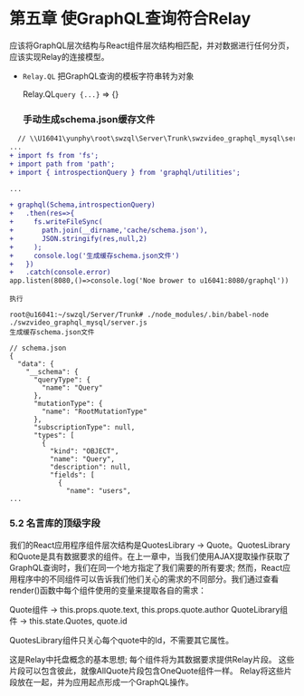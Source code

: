第五章 使GraphQL查询符合Relay
===========================

应该将GraphQL层次结构与React组件层次结构相匹配，并对数据进行任何分页，应该实现Relay的连接模型。

- `Relay.QL` 把GraphQL查询的模板字符串转为对象

  Relay.QL`query {...}` => {}

  ### 手动生成schema.json缓存文件

```diff
  // \\U16041\yunphy\root\swzql\Server\Trunk\swzvideo_graphql_mysql\server.js
...
+ import fs from 'fs';
+ import path from 'path';
+ import { introspectionQuery } from 'graphql/utilities';

...

+ graphql(Schema,introspectionQuery)
+   .then(res=>{
+     fs.writeFileSync(
+       path.join(__dirname,'cache/schema.json'),
+       JSON.stringify(res,null,2)
+     );
+     console.log('生成缓存schema.json文件')
+   })
+   .catch(console.error)
app.listen(8080,()=>console.log('Noe brower to u16041:8080/graphql'))
```

`执行`
```
root@u16041:~/swzql/Server/Trunk# ./node_modules/.bin/babel-node ./swzvideo_graphql_mysql/server.js
生成缓存schema.json文件

```

```
// schema.json
{
  "data": {
    "__schema": {
      "queryType": {
        "name": "Query"
      },
      "mutationType": {
        "name": "RootMutationType"
      },
      "subscriptionType": null,
      "types": [
        {
          "kind": "OBJECT",
          "name": "Query",
          "description": null,
          "fields": [
            {
              "name": "users",
...

```


### 5.2 名言库的顶级字段

我们的React应用程序组件层次结构是QuotesLibrary -> Quote。QuotesLibrary和Quote是具有数据要求的组件。在上一章中，当我们使用AJAX提取操作获取了GraphQL查询时，我们在同一个地方指定了我们需要的所有要求; 然而，React应用程序中的不同组件可以告诉我们他们关心的需求的不同部分。我们通过查看render()函数中每个组件使用的变量来提取各自的需求：

Quote组件 -> this.props.quote.text, this.props.quote.author
QuoteLibrary组件 -> this.state.Quotes, quote.id

QuotesLibrary组件只关心每个quote中的Id，不需要其它属性。

这是Relay中托盘概念的基本思想; 每个组件将为其数据要求提供Relay片段。 这些片段可以包含彼此，就像AllQuote片段包含OneQuote组件一样。 Relay将这些片段放在一起，并为应用起点形成一个GraphQL操作。

